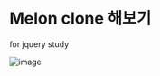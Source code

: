 # Melon clone 해보기
for jquery study

![image](https://user-images.githubusercontent.com/55647436/104001139-95a4db00-51e2-11eb-9c46-273c832183a3.png)
